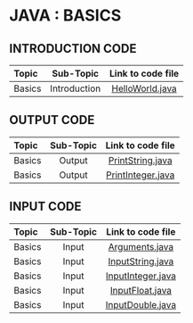 
# JAVA : BASICS

## INTRODUCTION CODE
Topic | Sub-Topic | Link to code file
:-- | :--: | :--: 
Basics | Introduction | [HelloWorld.java](./src/basicNotes/HelloWorld.java)

## OUTPUT CODE
Topic | Sub-Topic | Link to code file
:-- | :--: | :--: 
Basics | Output | [PrintString.java](./src/output/PrintString.java)
Basics | Output | [PrintInteger.java](./src/output/PrintInteger.java)

## INPUT CODE
Topic | Sub-Topic | Link to code file
:-- | :--: | :--: 
Basics | Input | [Arguments.java](./src/input/Arguments.java)
Basics | Input | [InputString.java](./src/input/InputString.java)
Basics | Input | [InputInteger.java](./src/input/InputInteger.java)
Basics | Input | [InputFloat.java](./src/input/InputFloat.java)
Basics | Input | [InputDouble.java](./src/input/InputDouble.java)